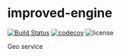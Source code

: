 # improved-engine

[![Build Status](https://travis-ci.com/pyn4rc/improved-engine.svg?branch=master)](https://travis-ci.com/pyn4rc/improved-engine)
[![codecov](https://codecov.io/gh/pyn4rc/improved-engine/branch/master/graph/badge.svg)](https://codecov.io/gh/pyn4rc/improved-engine)
![license](https://img.shields.io/github/license/pyn4rc/improved-engine)

Geo service
